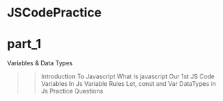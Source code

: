 # JSCodePractice

# part_1

Variables & Data Types

> > Introduction To Javascript
> > What Is javascript
> > Our 1st JS Code
> > Variables In Js
> > Variable Rules
> > Let, const and Var
> > DataTypes in Js
> > Practice Questions
